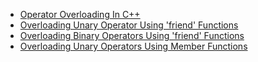 - [Operator Overloading In C++](operator_overloading_in_c++.md)
- [Overloading Unary Operator Using 'friend' Functions](overloading-unary-operator.md)
- [Overloading Binary Operators Using 'friend' Functions](overloading-binary-operator.md)
- [Overloading Unary Operators Using Member Functions](overloading-unary-operators-using-member-functions.md)
